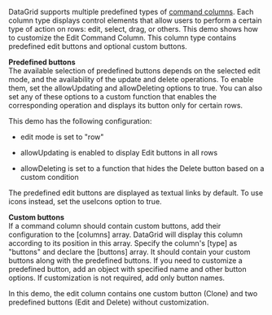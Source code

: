 DataGrid supports multiple predefined types of [command columns](). Each column type displays control elements that allow users to perform a certain type of action on rows: edit, select, drag, or others. This demo shows how to customize the Edit Command Column. This column type contains predefined edit buttons and optional custom buttons.

**Predefined buttons**           
The available selection of predefined buttons depends on the selected edit mode, and the availability of the update and delete operations. To enable them, set the allowUpdating and allowDeleting options to true. You can also set any of these options to a custom function that enables the corresponding operation and displays its button only for certain rows.

This demo has the following configuration:

* edit mode is set to "row"

* allowUpdating is enabled to display Edit buttons in all rows
  
* allowDeleting is set to a function that hides the Delete button based on a custom condition

The predefined edit buttons are displayed as textual links by default. To use icons instead, set the useIcons option to true.

**Custom buttons**             
If a command column should contain custom buttons, add their configuration to the [columns] array. DataGrid will display this column according to its position in this array. Specify the column's [type] as "buttons" and declare the [buttons] array. It should contain your custom buttons along with the predefined buttons. If you need to customize a predefined button, add an object with specified name and other button options. If customization is not required, add only button names.

In this demo, the edit column contains one custom button (Clone) and two predefined buttons (Edit and Delete) without customization.
